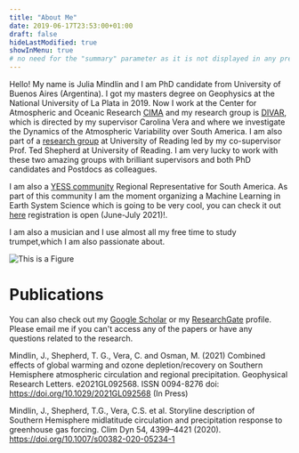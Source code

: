 ```yaml
---
title: "About Me"
date: 2019-06-17T23:53:00+01:00
draft: false
hideLastModified: true
showInMenu: true
# no need for the "summary" parameter as it is not displayed in any previews
---
```


Hello! My name is Julia Mindlin and I am PhD candidate from University of Buenos Aires (Argentina). I got my masters degree on Geophysics at the National University of La Plata in 2019. Now I work at the Center for Atmospheric and Oceanic Research [CIMA](http://www.cima.fcen.uba.ar/) and my research group is [DIVAR](http://www.cima.fcen.uba.ar/divar.php), which is directed by my supervisor Carolina Vera and where we investigate the Dynamics of the Atmospheric Variability over South America. I am also part of a [research group](https://research.reading.ac.uk/meteorology/people/ted-shepherd/) at University of Reading led by my co-supervisor Prof. Ted Shepherd at University of Reading. I am very lucky to work with these two amazing groups with brilliant supervisors and both PhD candidates and Postdocs  as colleagues. 

I am also a [YESS community](https://www.yess-community.org/) Regional Representative for South America. As part of this community I am the moment organizing a Machine Learning in Earth System Science which is going to be very cool, you can check it out [here](https://www.yess-community.org/yess-learning-groups-on-machine-learning/) registration is open (June-July 2021)!.

I am also a musician and I use almost all my free time to study trumpet,which I am also passionate about.

![This is a Figure](/about/julia.jpg "Julia")

# Publications

You can also check out my [Google Scholar](https://scholar.google.com/citations?user=j3grcqMAAAAJ&hl=es) or my [ResearchGate](https://www.researchgate.net/profile/Julia-Mindlin-2) profile. Please email me if you can't access any of the papers or have any questions related to the research. 

Mindlin, J., Shepherd, T. G., Vera, C. and Osman, M. (2021) Combined effects of global warming and ozone depletion/recovery on Southern Hemisphere atmospheric circulation and regional precipitation. Geophysical Research Letters. e2021GL092568. ISSN 0094-8276 doi: https://doi.org/10.1029/2021GL092568 (In Press) 

Mindlin, J., Shepherd, T.G., Vera, C.S. et al. Storyline description of Southern Hemisphere midlatitude circulation and precipitation response to greenhouse gas forcing. Clim Dyn 54, 4399–4421 (2020). https://doi.org/10.1007/s00382-020-05234-1

